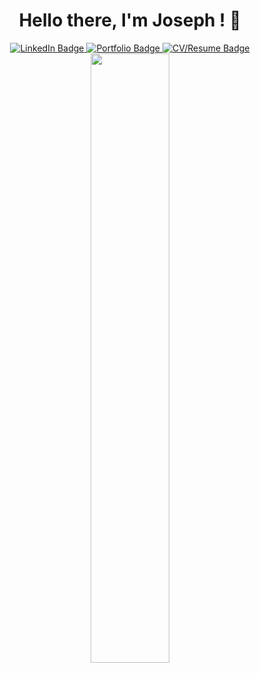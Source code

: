 <div align="center">
  <h1> Hello there, I'm Joseph ! 👋
  </h1>
  <div id="badges">
    <a href="https://www.linkedin.com/in/josephbeasse/">
      <img src="https://img.shields.io/badge/LinkedIn-blue?style=for-the-badge&logo=linkedin&logoColor=white" alt="LinkedIn Badge" />
    </a>
    <a href="https://www.josephbeasse.fr">
      <img src="https://img.shields.io/badge/Portfolio-red?style=for-the-badge" alt="Portfolio Badge" />
    </a>
    <a href="https://josephbeasse.fr/CV:Resume_BEASSE_JOSEPH_ENG.pdf">
      <img src="https://img.shields.io/badge/-Resume%2FCV-yellow?style=for-the-badge" alt="CV/Resume Badge" />
    </a>
  </div>
  
  <img src="https://media.tenor.com/G1VOo6fVsn4AAAAC/keyboard-type.gif" width="50%"/>
  
</div>

